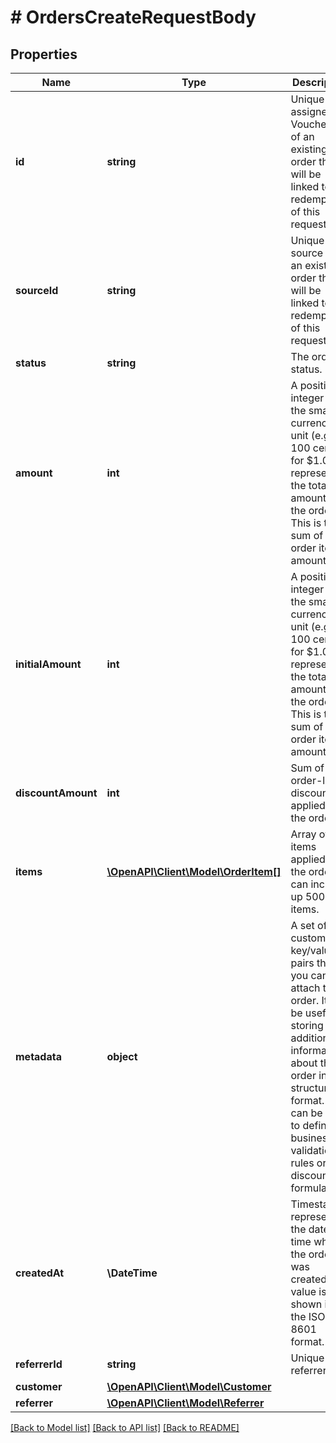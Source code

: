# # OrdersCreateRequestBody

## Properties

Name | Type | Description | Notes
------------ | ------------- | ------------- | -------------
**id** | **string** | Unique ID assigned by Voucherify of an existing order that will be linked to the redemption of this request. | [optional]
**sourceId** | **string** | Unique source ID of an existing order that will be linked to the redemption of this request. | [optional]
**status** | **string** | The order status. | [optional]
**amount** | **int** | A positive integer in the smallest currency unit (e.g. 100 cents for $1.00) representing the total amount of the order. This is the sum of the order items&#39; amounts. | [optional]
**initialAmount** | **int** | A positive integer in the smallest currency unit (e.g. 100 cents for $1.00) representing the total amount of the order. This is the sum of the order items&#39; amounts. | [optional]
**discountAmount** | **int** | Sum of all order-level discounts applied to the order. | [optional]
**items** | [**\OpenAPI\Client\Model\OrderItem[]**](OrderItem.md) | Array of items applied to the order. It can include up 500 items. | [optional]
**metadata** | **object** | A set of custom key/value pairs that you can attach to an order. It can be useful for storing additional information about the order in a structured format. It can be used to define business validation rules or discount formulas. | [optional]
**createdAt** | **\DateTime** | Timestamp representing the date and time when the order was created. The value is shown in the ISO 8601 format. | [optional]
**referrerId** | **string** | Unique referrer ID. | [optional]
**customer** | [**\OpenAPI\Client\Model\Customer**](Customer.md) |  | [optional]
**referrer** | [**\OpenAPI\Client\Model\Referrer**](Referrer.md) |  | [optional]

[[Back to Model list]](../../README.md#models) [[Back to API list]](../../README.md#endpoints) [[Back to README]](../../README.md)
